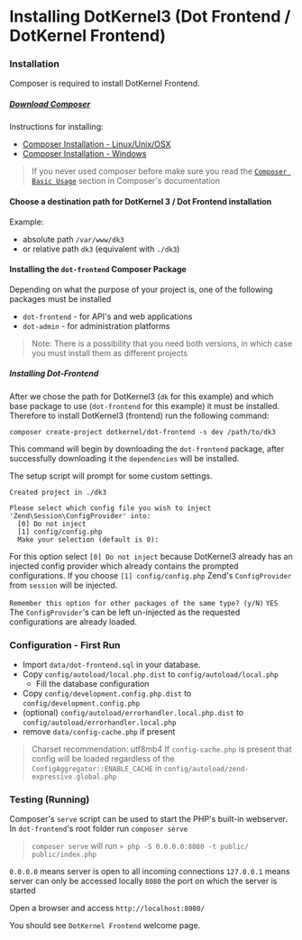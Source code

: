 # Installing DotKernel3 (Dot Frontend / DotKernel Frontend)

### Installation

Composer is required to install DotKernel Frontend. 

##### [Download Composer](https://getcomposer.org)

Instructions for installing:
* [Composer Installation -  Linux/Unix/OSX](https://getcomposer.org/doc/00-intro.md#installation-linux-unix-osx)
* [Composer Installation - Windows](https://getcomposer.org/doc/00-intro.md#installation-windows)

> If you never used composer before make sure you read the [`Composer Basic Usage`](https://getcomposer.org/doc/01-basic-usage.md) section in Composer's documentation

#### Choose a destination path for DotKernel 3 / Dot Frontend installation
Example:
* absolute path `/var/www/dk3`
* or relative path `dk3` (equivalent with `./dk3`)

#### Installing the `dot-frontend` Composer Package

Depending on what the purpose of your project is, one of the following packages must be installed
 * `dot-frontend` - for API's and web applications
 * `dot-admin` - for administration platforms 
 
> Note: There is a possibility that you need both versions, in which case you must install them as different projects

##### Installing Dot-Frontend

After we chose the path for DotKernel3 (`dk` for this example) and which base package to use (`dot-frontend` for this example) it must be installed. Therefore to install DotKernel3 (frontend) run the following command:

`composer create-project dotkernel/dot-frontend -s dev /path/to/dk3`

This command will begin by downloading the `dot-frontend` package, after successfully downloading it the `dependencies` will be installed.

The setup script will prompt for some custom settings.

```shell
Created project in ./dk3

Please select which config file you wish to inject 'Zend\Session\ConfigProvider' into:
  [0] Do not inject
  [1] config/config.php
  Make your selection (default is 0):
```

For this option select `[0] Do not inject` because DotKernel3 already has an injected config provider which already contains the prompted configurations.
If you choose `[1] config/config.php` Zend's `ConfigProvider` from `session` will be injected.

`Remember this option for other packages of the same type? (y/N)`
`YES`
The `ConfigProvider`'s can be left un-injected as the requested configurations are already loaded.


### Configuration - First Run

* Import `data/dot-frontend.sql` in your database.
* Copy `config/autoload/local.php.dist` to `config/autoload/local.php`
  * Fill the database configuration
* Copy `config/development.config.php.dist` to `config/development.config.php`
* (optional) `config/autoload/errorhandler.local.php.dist` to `config/autoload/errorhandler.local.php`
* remove `data/config-cache.php` if present
> Charset recommendation: utf8mb4
> If `config-cache.php` is present that config will be loaded regardless of the `ConfigAggregator::ENABLE_CACHE` in `config/autoload/zend-expressive.global.php`

### Testing (Running)

Composer's `serve` script can be used to start the PHP's built-in webserver.
In `dot-frontend`'s root folder run `composer serve`
> `composer serve` will run `> php -S 0.0.0.0:8080 -t public/ public/index.php`

`0.0.0.0` means server is open to all incoming connections
`127.0.0.1` means server can only be accessed locally 
`8080` the port on which the server is started

Open a browser and access `http://localhost:8080/`

You should see `DotKernel Frontend` welcome page.

